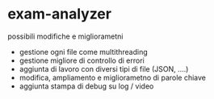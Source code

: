 # exam-analyzer
possibili modifiche e migliorametni
- gestione ogni file come multithreading
- gestione migliore di controllo di errori
- aggiunta di lavoro con diversi tipi di file (JSON, ....)
- modifica, ampliamento e migliorametno di parole chiave
- aggiunta stampa di debug su log / video
